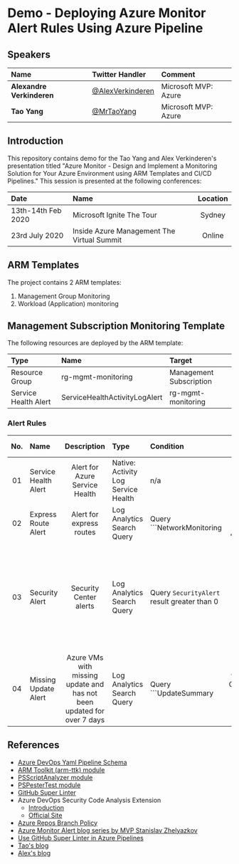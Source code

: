 # Demo - Deploying Azure Monitor Alert Rules Using Azure Pipeline

## Speakers

| Name | Twitter Handler | Comment
|:--- | :--- | :---
|**Alexandre Verkinderen**|[@AlexVerkinderen](https://twitter.com/alexverkinderen)| Microsoft MVP: Azure |
|**Tao Yang**|[@MrTaoYang](https://twitter.com/mrtaoyang)| Microsoft MVP: Azure |

## Introduction

This repository contains demo for the Tao Yang and Alex Verkinderen's presentation titled "Azure Monitor - Design and Implement a Monitoring Solution for Your Azure Environment using ARM Templates and CI/CD Pipelines." This session is presented at the following conferences:

| Date | Name | Location
|:--- | :--- | :---:
| 13th-14th Feb 2020 | Microsoft Ignite The Tour | Sydney |
| 23rd July 2020 | Inside Azure Management The Virtual Summit | Online |

## ARM Templates

The project contains 2 ARM templates:

1. Management Group Monitoring
2. Workload (Application) monitoring

## Management Subscription Monitoring Template

The following resources are deployed by the ARM template:

| Type | Name | Target
|:--- | :--- | :---
|Resource Group | rg-mgmt-monitoring  |Management Subscription
|Service Health Alert | ServiceHealthActivityLogAlert | rg-mgmt-monitoring

### Alert Rules

| No. | Name | Description | Type | Condition | Frequency | Severity | Action Groups | Dependencies
|:---: |:--- | :---: | :--- | :--- | :---: | :---: | :--- | :---
01 | Service Health Alert | Alert for Azure Service Health | Native: Activity Log Service Health | n/a | n/a | n/a|action-group-servicehealth | n/a
02 | Express Route Alert | Alert for express routes | Log Analytics Search Query | Query ```NetworkMonitoring | where (SubType == "ExpressRouteCircuitUtilization") and (UtilizationHealthState == "Unhealthy")``` result greater than 0| 5 minutes| 0|action-group-networkalerts | Network Performance Monitor (NPM) must be setup on On-Prem servers
03 | Security Alert | Security Center alerts | Log Analytics Search Query | Query ```SecurityAlert``` result greater than 0 | 5 minutes | 0 | action-group-securityalerts | For each subscription, Azure Security Center (ASC) must be configured and Log Analytics workspace is configured to collect Azure Activity logs
04 | Missing Update Alert | Azure VMs with missing update and has not been updated for over 7 days | Log Analytics Search Query | Query ```UpdateSummary | where TotalUpdatesMissing >0 and OldestMissingSecurityUpdateInDays >=7 and ComputerEnvironment == 'Azure'``` result greater than 0 | 5 minutes | 0 | action-group-securityalerts | VMs must have the Microsoft Monitoring Agent installed and point to the correct Log Analytics workspace, and Update Management must be configured in the Automation account linked to the Log Analytics workspace.

## References

* [Azure DevOps Yaml Pipeline Schema](https://docs.microsoft.com/en-us/azure/devops/pipelines/yaml-schema?view=azure-devops&tabs=schema)
* [ARM Toolkit (arm-ttk) module](https://github.com/Azure/arm-ttk)
* [PSScriptAnalyzer module](https://www.powershellgallery.com/packages/PSScriptAnalyzer/)
* [PSPesterTest module](https://www.powershellgallery.com/packages/PSPesterTest)
* [GitHub Super Linter](https://github.com/github/super-linter)
* Azure DevOps Security Code Analysis Extension
  * [Introduction](https://github.com/starkfell/100DaysOfIaC/blob/master/articles/day.77.azdo.security.code.analysis.extension.md)
  * [Official Site](https://secdevtools.azurewebsites.net/)
* [Azure Repos Branch Policy](https://docs.microsoft.com/en-us/azure/devops/repos/git/branch-policies?view=azure-devops)
* [Azure Monitor Alert blog series by MVP Stanislav Zhelyazkov](https://cloudadministrator.net/tag/azure-monitor-alert-series/)
* [Use GitHub Super Linter in Azure Pipelines](https://blog.tyang.org/2020/06/27/use-github-super-linter-in-azure-pipelines/)
* [Tao's blog](https://blog.tyang.org)
* [Alex's blog](https://mscloud.be/)
